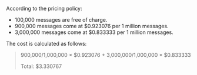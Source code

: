 


According to the pricing policy:
* 100,000 messages are free of charge.
* 900,000 messages come at $0.923076 per 1 million messages.
* 3,000,000 messages come at $0.833333 per 1 million messages.

The cost is calculated as follows:
> 900,000/1,000,000 × $0.923076 + 3,000,000/1,000,000 × $0.833333
>
> Total: $3.330767
